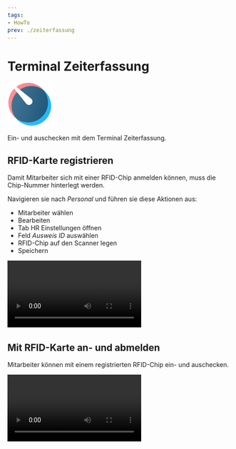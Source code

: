 ```yaml
---
tags:
- HowTo
prev: ./zeiterfassung
---
```

# Terminal Zeiterfassung
![icons_odoo_hr_timesheet](assets/icons_odoo_hr_timesheet.png)

Ein- und auschecken mit dem Terminal Zeiterfassung.

## RFID-Karte registrieren

Damit Mitarbeiter sich mit einer RFID-Chip anmelden können, muss die Chip-Nummer hinterlegt werden.

Navigieren sie nach *Personal* und führen sie diese Aktionen aus:
* Mitarbeiter wählen
* Bearbeiten
* Tab HR Einstellungen öffnen
* Feld *Ausweis ID* auswählen
* RFID-Chip auf den Scanner legen
* Speichern

![](assets/Zeiterfassung%20Terminal%20RFID%20registrieren.webm)

## Mit RFID-Karte an- und abmelden

Mitarbeiter können mit einem registrierten RFID-Chip ein- und auschecken.

![](assets/Zeiterfassung%20Terminal%20ein-%20und%20auschecken.webm)